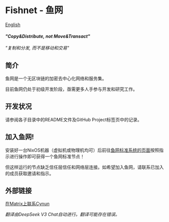 # Fishnet - 鱼网

[English](./i18n/en-us/readme.md)

#### *"Copy&Distribute, not Move&Transact"*
*"复制和分发, 而不是移动和交易"*

## 简介

鱼网是一个无区块链的加密去中心化网络和服务集。

目前鱼网仍处于初级开发阶段，亟需更多人手参与开发和研究工作。

## 开发状况

请参阅各子目录中的README文件及GitHub Project标签页中的记录。

## 加入鱼网!

安装好一台NixOS机器（虚拟机或物理机均可）后前往[鱼网标准系统的页面](https://github.com/Cynun/Fishnet-StandardSystem)按照指示进行操作即可获得一个鱼网标准节点！

但这样运行的节点缺乏信任层信任和网络层连接。如希望加入鱼网，请联系已加入的成员获取邀请和指示。

## 外部链接

[在Matrix上联系Cynun](https://matrix.to/#/@cynun:matrix.org)

*翻译由DeepSeek V3 Chat自动进行。翻译可能存在错误。*